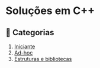 # Soluções em C++

## 📝 Categorias

1. [Iniciante](1-iniciante)
2. [Ad-hoc](2-ad-hoc)
4. [Estruturas e bibliotecas](4-estruturas)
